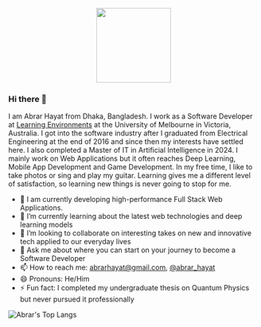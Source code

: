 <p align="center">
<img width="150" height="150" src="https://media.giphy.com/media/MoB9yr8W80niqcevSI/giphy.gif">
</p>

### Hi there 👋

I am Abrar Hayat from Dhaka, Bangladesh. I work as a Software Developer at <a href="https://le.unimelb.edu.au/" target="_blank">Learning Environments</a> at the University of Melbourne in Victoria, Australia. I got into the software industry after I graduated from Electrical Engineering at the end of 2016 and since then my interests have settled here. I also completed a Master of IT in Artificial Intelligence in 2024. I mainly work on Web Applications but it often reaches Deep Learning, Mobile App Development and Game Development. In my free time, I like to take photos or sing and play my guitar. Learning gives me a different level of satisfaction, so learning new things is never going to stop for me.

- 🔭 I am currently developing high-performance Full Stack Web Applications.
- 🌱 I’m currently learning about the latest web technologies and deep learning models
- 👯 I’m looking to collaborate on interesting takes on new and innovative tech applied to our everyday lives
- 💬 Ask me about where you can start on your journey to become a Software Developer
- 📫 How to reach me: abrarhayat@gmail.com, [@abrar_hayat](https://twitter.com/abrar_hayat)
- 😄 Pronouns: He/Him
- ⚡ Fun fact: I completed my undergraduate thesis on Quantum Physics but never pursued it professionally

<!-- ![Abrar's GitHub stats](https://github-readme-stats.vercel.app/api?username=abrarhayat&count_private=true&show_icons=true&theme=chartreuse-dark) -->

![Abrar's Top Langs](https://github-stats-abrarhayat.vercel.app/api/top-langs/?username=abrarhayat&exclude_repo=text-editor,maps,sharing-app-capstone,VideoServlet,dlaicourse,tensorflow-1-public,time-series-collection,convolutional_neural_network,data_analysis_with_python,intro-ml-2,nlp,ml_notebooks,python_data_science,intro_to_tensorflow,&langs_count=20&hide=ruby,starlark,swift,kotlin,c&layout=compact&theme=chartreuse-dark&card_width=350px)
